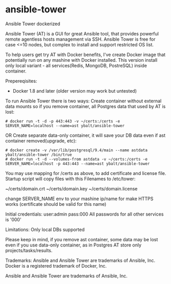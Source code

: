 # ansible-tower
Ansible Tower dockerized

Ansible Tower (AT) is a GUI for great Ansible tool, that provides powerful remote agentless hosts management via SSH. Ansible Tower is free for case <=10 nodes, but complex to install and support restricted OS list.

To help users get try AT with Docker benefits, I've create Docker image that potentially run on any mashine with Docker installed. This version install only local variant - all services(Redis, MongoDB, PostreSQL) inside container. 

Prepereqisites:
- Docker 1.8 and later (older version may work but untested)

To run Ansible Tower there is two ways:
Create container without external data mounts so if you remove container, all Postgres data that used by AT is lost:
```
# docker run -t -d -p 443:443 -v ~/certs:/certs -e SERVER_NAME=localhost --name=ast ybalt/ansible-tower
```
OR
Create separate data-only container, it will save your DB data even if ast container removed(upgrade, etc):
```
# docker create -v /var/lib/postgresql/9.4/main --name astdata ybalt/ansible-tower /bin/true
# docker run -t -d --volumes-from astdata -v ~/certs:/certs -e SERVER_NAME=localhost -p 443:443 --name=ast ybalt/ansible-tower
```

You may use mapping for /certs as above, to add certificate and license file. Startup script will copy files with this Filenames to /etc/tower:

~/certs/domain.crt
~/certs/domain.key
~/certs/domain.license

change SERVER_NAME env to your mashine ip/name for make HTTPS works (certificate should be valid for this name)

Initial credentials: user:admin pass:000
All passwords for all other services is '000'

Limitations:
Only local DBs supported

Please keep in mind, if you remove ast container, some data may be lost even if you use 
data-only container, as in Postgres AT store only projects/tasks/results.

Trademarks:
Ansible and Ansible Tower are trademarks of Ansible, Inc.
Docker is a registered trademark of Docker, Inc.




Ansible and Ansible Tower are trademarks of Ansible, Inc.
